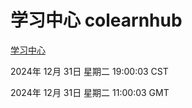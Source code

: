 # 学习中心 colearnhub
[学习中心](http://219.139.197.183:56308/colearnhub/)

2024年 12月 31日 星期二 19:00:03 CST

2024年 12月 31日 星期二 11:00:03 GMT
